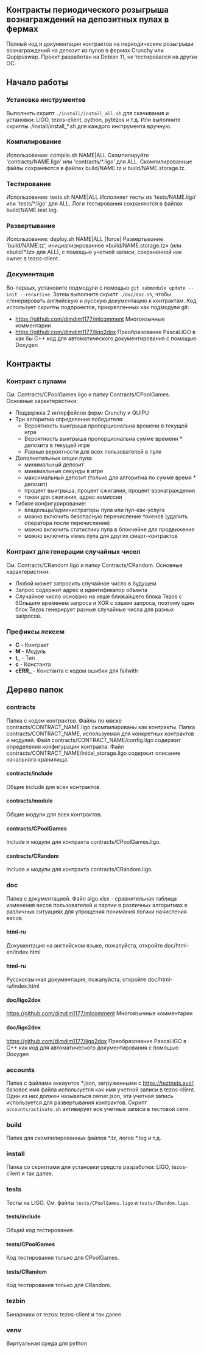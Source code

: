 ## Контракты периодического розыгрыша вознаграждений на депозитных пулах в фермах

Полный код и документация контрактов на периодические розыгрыши вознаграждений на депозит из пулов в фермах Crunchy или Qupipuswap.
Проект разработан на Debian 11, не тестировался на других ОС.

## Начало работы

### Установка инструментов

Выполнить скрипт `./install/install_all.sh` для скачивания и установки: LIGO, tezos-client, python, pytezos и т.д.
Или выполните скрипты ./install/install_*.sh для каждого инструмента вручную.

### Компилирование

Использование: compile.sh NAME|ALL
Скомпилируйте 'contracts/NAME.ligo' или 'contracts/*.ligo' для ALL.
Скомпилированные файлы сохраняются в файлах build/NAME.tz и build/NAME.storage.tz.

### Тестирование

Использование: tests.sh NAME|ALL
Исполняет тесты из 'tests/NAME.ligo' или 'tests/*.ligo' для ALL.
Логи тестирования сохраняются в файлах build/NAME.test.log.

### Развертывание

Использование: deploy.sh NAME|ALL [force]
Развертывание 'build/NAME.tz', инициализированное «build/NAME.storage.tz» (или «build/*.tz» для ALL), с помощью учетной записи, сохраненной как owner в tezos-client.

### Документация

Во-первых, установите подмодули с помощью `git submodule update --init --recursive`.
Затем выполните скрипт `./doc/doc.sh`, чтобы сгенерировать английскую и русскую документацию к контрактам.
Код использует скрипты подпроектов, прикрепленных как подмодули git:
- https://github.com/dimdim1177/mlcomment Многоязычные комментарии
- https://github.com/dimdim1177/ligo2dox Преобразование PascaLIGO в как бы C++ код для автоматического документирования с помощью Doxygen

## Контракты

### Контракт с пулами

См. Contracts/CPoolGames.ligo и папку Contracts/CPoolGames.
Основные характеристики:
- Поддержка 2 интерфейсов ферм: Crunchy и QUIPU
- Три алгоритма определения победителя:
    - Вероятность выигрыша пропорциональна времени в текущей игре
    - Вероятность выигрыша пропорциональна сумме времени * депозита в текущей игре
    - Равные вероятности для всех пользователей в пуле
- Дополнительные опции пула:
    - минимальный депозит
    - минимальные секунды в игре
    - максимальный депозит (только для алгоритма по сумме время * депозит)
    - процент выигрыша, процент сжигания, процент вознаграждения
    - токен для сжигания, адрес комиссии
- Гибкое конфигурирование:
    - владельцы/администраторы пула или пул-как-услуга
    - можно включить безопасную перечисление токенов (удалить оператора после перечисления)
    - можно включить статистику пула в блокчейне для продвижения
    - можно включить views пула для других смарт-контрактов

### Контракт для генерации случайных чисел

См. Contracts/CRandom.ligo и папку Contracts/CRandom.
Основные характеристики:
- Любой может запросить случайное число в будущем
- Запрос содержит адрес и идентификатор объекта
- Случайное число основано на хеше ближайшего блока Tezos с бОльшим временем запроса и XOR с хэшем запроса, поэтому один блок Tezos генерирует разные случайные числа для разных запросов.

### Префиксы лексем

- **С** - Контракт
- **M** - Модуль
- **t_** - Тип
- **c** - Константа
- **cERR_** - Константа с кодом ошибки для failwith

## Дерево папок

### contracts

Папка с кодом контрактов. Файлы по маске contracts/CONTRACT_NAME.ligo скомпилированы как контракты.
Папка contracts/CONTRACT_NAME, используемая для конкретных контрактов и модулей.
Файл contracts/CONTRACT_NAME/config.ligo содержит определения конфигурации контракта.
Файл contracts/CONTRACT_NAME/initial_storage.ligo содержит описание начального хранилища.

#### contracts/include

Общие include для всех контрактов.

#### contracts/module

Общие модули для всех контрактов.

#### contracts/CPoolGames

Include и модули для контракта contracts/CPoolGames.ligo.

#### contracts/CRandom

Include и модули для контракта contracts/CRandom.ligo.

### doc

Папка с документацией.
Файл algo.xlsx - сравнительная таблица изменения весов пользователей и партии в различных алгоритмах в различных ситуациях для упрощения понимания логики начисления весов.

#### html-ru

Документация на английском языке, пожалуйста, откройте doc/html-en/index.html

#### html-ru

Русскоязычная документация, пожалуйста, откройте doc/html-ru/index.html

#### doc/ligo2dox

https://github.com/dimdim1177/mlcomment Многоязычные комментарии

#### doc/ligo2dox

https://github.com/dimdim1177/ligo2dox Преобразование PascaLIGO в C++ как код для автоматического документирования с помощью Doxygen

### accounts

Папка с файлами аккаунтов *.json, загруженными с https://teztnets.xyz/, базовое имя файла используется как имя учетной записи в tezos-client.
Один из них должен называться owner.json, эта учетная запись используется для развертывания контрактов.
Скрипт `accounts/activate.sh` активирует все учетные записи в тестовой сети.

### build

Папка для скомпилированных файлов *.tz, логов *.log и т.д.

### install

Папка со скриптами для установки средств разработки: LIGO, tezos-client и так далее.

### tests

Тесты на LIGO. См. файлы `tests/CPoolGames.ligo` и `tests/CRandom.ligo`.

#### tests/include

Общий код тестирования.

#### tests/CPoolGames

Код тестирования только для CPoolGames.

#### tests/CRandom

Код тестирования только для CRandom.

### tezbin

Бинарники от tezos: tezos-client и так далее.

### venv

Виртуальная среда для python
